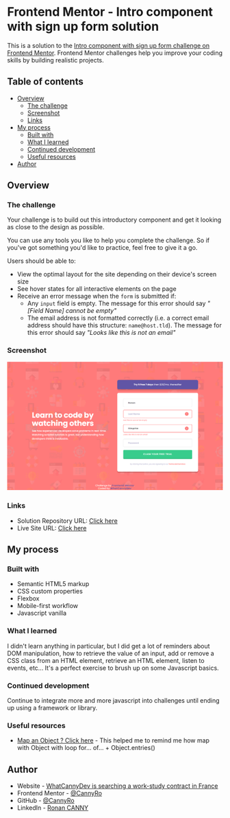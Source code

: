 # Frontend Mentor - Intro component with sign up form solution

This is a solution to the [Intro component with sign up form challenge on Frontend Mentor](https://www.frontendmentor.io/challenges/intro-component-with-signup-form-5cf91bd49edda32581d28fd1). Frontend Mentor challenges help you improve your coding skills by building realistic projects. 

## Table of contents

- [Overview](#overview)
  - [The challenge](#the-challenge)
  - [Screenshot](#screenshot)
  - [Links](#links)
- [My process](#my-process)
  - [Built with](#built-with)
  - [What I learned](#what-i-learned)
  - [Continued development](#continued-development)
  - [Useful resources](#useful-resources)
- [Author](#author)


## Overview

### The challenge

Your challenge is to build out this introductory component and get it looking as close to the design as possible.

You can use any tools you like to help you complete the challenge. So if you've got something you'd like to practice, feel free to give it a go.

Users should be able to:

- View the optimal layout for the site depending on their device's screen size
- See hover states for all interactive elements on the page
- Receive an error message when the `form` is submitted if:
  - Any `input` field is empty. The message for this error should say *"[Field Name] cannot be empty"*
  - The email address is not formatted correctly (i.e. a correct email address should have this structure: `name@host.tld`). The message for this error should say *"Looks like this is not an email"*

### Screenshot

![](./screenshot.jpg)

### Links

- Solution Repository URL: [Click here](https://github.com/CannyRo/FrontendMentor_IntroComponentWithSignupForm_5cf91bd49edda32581d28fd1)
- Live Site URL: [Click here](https://cannyro.github.io/FrontendMentor_IntroComponentWithSignupForm_5cf91bd49edda32581d28fd1/)

## My process

### Built with

- Semantic HTML5 markup
- CSS custom properties
- Flexbox
- Mobile-first workflow
- Javascript vanilla

### What I learned

I didn't learn anything in particular, but I did get a lot of reminders about DOM manipulation, how to retrieve the value of an input, add or remove a CSS class from an HTML element, retrieve an HTML element, listen to events, etc...
It's a perfect exercise to brush up on some Javascript basics.

### Continued development

Continue to integrate more and more javascript into challenges until ending up using a framework or library.

### Useful resources

- [Map an Object ? Click here](https://developer.mozilla.org/fr/docs/Web/JavaScript/Reference/Global_Objects/Object/entries) - This helped me to remind me how map with Object with loop for... of... + Object.entries()

## Author

- Website - [WhatCannyDev is searching a work-study contract in France](https://cannyro.github.io/hire_mr_canny/en)
- Frontend Mentor - [@CannyRo](https://www.frontendmentor.io/profile/CannyRo)
- GitHub - [@CannyRo](https://github.com/CannyRo)
- LinkedIn - [Ronan CANNY](https://www.linkedin.com/in/ronan-canny-b29443277/)
